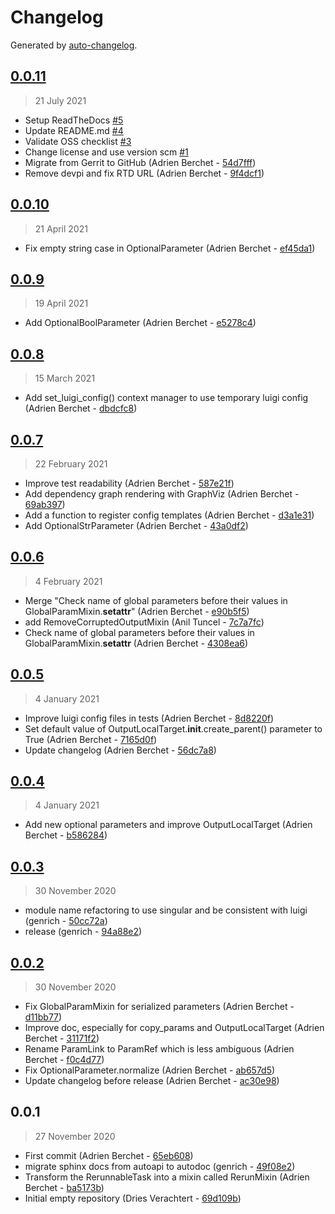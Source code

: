 # Changelog

Generated by [auto-changelog](https://github.com/CookPete/auto-changelog).

## [0.0.11](https://github.com/BlueBrain/luigi-tools/compare/0.0.10..0.0.11)

> 21 July 2021

- Setup ReadTheDocs [#5](https://github.com/BlueBrain/luigi-tools/pull/5)
- Update README.md [#4](https://github.com/BlueBrain/luigi-tools/pull/4)
- Validate OSS checklist [#3](https://github.com/BlueBrain/luigi-tools/pull/3)
- Change license and use version scm [#1](https://github.com/BlueBrain/luigi-tools/pull/1)
- Migrate from Gerrit to GitHub (Adrien Berchet - [54d7fff](https://github.com/BlueBrain/luigi-tools/commit/54d7fff98d868e2f6587bd7a62b909444c6e250e))
- Remove devpi and fix RTD URL (Adrien Berchet - [9f4dcf1](https://github.com/BlueBrain/luigi-tools/commit/9f4dcf1b2c93cebbdfca25ff228addfe67853d0a))

## [0.0.10](https://github.com/BlueBrain/luigi-tools/compare/0.0.9..0.0.10)

> 21 April 2021

- Fix empty string case in OptionalParameter (Adrien Berchet - [ef45da1](https://github.com/BlueBrain/luigi-tools/commit/ef45da101951247347f3fb91c4ac1f605b85f25c))

## [0.0.9](https://github.com/BlueBrain/luigi-tools/compare/0.0.8..0.0.9)

> 19 April 2021

- Add OptionalBoolParameter (Adrien Berchet - [e5278c4](https://github.com/BlueBrain/luigi-tools/commit/e5278c4ed21f53aed1f606ecf0cfe809247598d3))

## [0.0.8](https://github.com/BlueBrain/luigi-tools/compare/0.0.7..0.0.8)

> 15 March 2021

- Add set_luigi_config() context manager to use temporary luigi config (Adrien Berchet - [dbdcfc8](https://github.com/BlueBrain/luigi-tools/commit/dbdcfc8b4ba566bbb18264c7e199d85ddd828360))

## [0.0.7](https://github.com/BlueBrain/luigi-tools/compare/0.0.6..0.0.7)

> 22 February 2021

- Improve test readability (Adrien Berchet - [587e21f](https://github.com/BlueBrain/luigi-tools/commit/587e21fd9e63490c01b11d587dbf4042dbd545f7))
- Add dependency graph rendering with GraphViz (Adrien Berchet - [69ab397](https://github.com/BlueBrain/luigi-tools/commit/69ab397eb9852d6c2b49b83ad4df6f66ee598943))
- Add a function to register config templates (Adrien Berchet - [d3a1e31](https://github.com/BlueBrain/luigi-tools/commit/d3a1e317b1a4799e5e03a310e9e35d4cf77c7bc8))
- Add OptionalStrParameter (Adrien Berchet - [43a0df2](https://github.com/BlueBrain/luigi-tools/commit/43a0df20e00fc00da022a7da33844a32706e35d1))

## [0.0.6](https://github.com/BlueBrain/luigi-tools/compare/0.0.5..0.0.6)

> 4 February 2021

- Merge "Check name of global parameters before their values in GlobalParamMixin.__setattr__" (Adrien Berchet - [e90b5f5](https://github.com/BlueBrain/luigi-tools/commit/e90b5f5150a59258e3b795c83e36bfc7e9f4303e))
- add RemoveCorruptedOutputMixin (Anil Tuncel - [7c7a7fc](https://github.com/BlueBrain/luigi-tools/commit/7c7a7fc156a2f05ac1113c9cc9a2e9c528a6cde2))
- Check name of global parameters before their values in GlobalParamMixin.__setattr__ (Adrien Berchet - [4308ea6](https://github.com/BlueBrain/luigi-tools/commit/4308ea646c64744d791b649727d6e9e409baf2dd))

## [0.0.5](https://github.com/BlueBrain/luigi-tools/compare/0.0.4..0.0.5)

> 4 January 2021

- Improve luigi config files in tests (Adrien Berchet - [8d8220f](https://github.com/BlueBrain/luigi-tools/commit/8d8220f977a9c7db904c650a327e9a6af3a8c16b))
- Set default value of OutputLocalTarget.__init__.create_parent() parameter to True (Adrien Berchet - [7165d0f](https://github.com/BlueBrain/luigi-tools/commit/7165d0fc03bfe66a30d4608090398417c8421e57))
- Update changelog (Adrien Berchet - [56dc7a8](https://github.com/BlueBrain/luigi-tools/commit/56dc7a87088c9c9f598f63dd2f598b2e72e93f81))

## [0.0.4](https://github.com/BlueBrain/luigi-tools/compare/0.0.3..0.0.4)

> 4 January 2021

- Add new optional parameters and improve OutputLocalTarget (Adrien Berchet - [b586284](https://github.com/BlueBrain/luigi-tools/commit/b5862846ee8a106815ca6358fc3648e26a0562e1))

## [0.0.3](https://github.com/BlueBrain/luigi-tools/compare/0.0.2..0.0.3)

> 30 November 2020

- module name refactoring to use singular and be consistent with luigi (genrich - [50cc72a](https://github.com/BlueBrain/luigi-tools/commit/50cc72a728592a34b1dabba6cf9b6a2cd2c4fed9))
- release (genrich - [94a88e2](https://github.com/BlueBrain/luigi-tools/commit/94a88e2576f7211f34554133bec47d583f716462))

## [0.0.2](https://github.com/BlueBrain/luigi-tools/compare/0.0.1..0.0.2)

> 30 November 2020

- Fix GlobalParamMixin for serialized parameters (Adrien Berchet - [d11bb77](https://github.com/BlueBrain/luigi-tools/commit/d11bb776ec179783e2e2af21e9599caeec83318b))
- Improve doc, especially for copy_params and OutputLocalTarget (Adrien Berchet - [31171f2](https://github.com/BlueBrain/luigi-tools/commit/31171f2c16db7dda980a5d3f3f0bd5a09524853e))
- Rename ParamLink to ParamRef which is less ambiguous (Adrien Berchet - [f0c4d77](https://github.com/BlueBrain/luigi-tools/commit/f0c4d77d10b7608c48eb5dc0307ca1047eb67791))
- Fix OptionalParameter.normalize (Adrien Berchet - [ab657d5](https://github.com/BlueBrain/luigi-tools/commit/ab657d58e4cda3659b684c2ab1fcef5c9dbd0d8a))
- Update changelog before release (Adrien Berchet - [ac30e98](https://github.com/BlueBrain/luigi-tools/commit/ac30e98eeecd9dd6a27fa6bb5d72a41be1a8e8ba))

## 0.0.1

> 27 November 2020

- First commit (Adrien Berchet - [65eb608](https://github.com/BlueBrain/luigi-tools/commit/65eb608d9244633816abf7a4c996836bdda5bbfc))
- migrate sphinx docs from autoapi to autodoc (genrich - [49f08e2](https://github.com/BlueBrain/luigi-tools/commit/49f08e2f23556bafe5f204f3f059622074595bd6))
- Transform the RerunnableTask into a mixin called RerunMixin (Adrien Berchet - [ba5173b](https://github.com/BlueBrain/luigi-tools/commit/ba5173b6720cd55a527bccaddd793e5228711e90))
- Initial empty repository (Dries Verachtert - [69d109b](https://github.com/BlueBrain/luigi-tools/commit/69d109bd749dedc8f5533a3649e29825c8e21d78))
